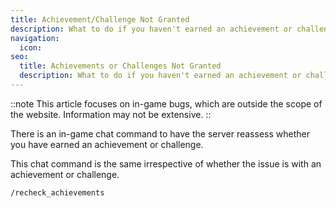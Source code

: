 ```yaml
---
title: Achievement/Challenge Not Granted
description: What to do if you haven't earned an achievement or challenge when you should have
navigation:
  icon:
seo:
  title: Achievements or Challenges Not Granted
  description: What to do if you haven't earned an achievement or challenge when you should have.
---
```


::note
This article focuses on in-game bugs, which are outside the scope of the website. Information may not be extensive.
::

There is an in-game chat command to have the server reassess whether you have earned an achievement or challenge.

This chat command is the same irrespective of whether the issue is with an achievement or challenge.

`/recheck_achievements`
